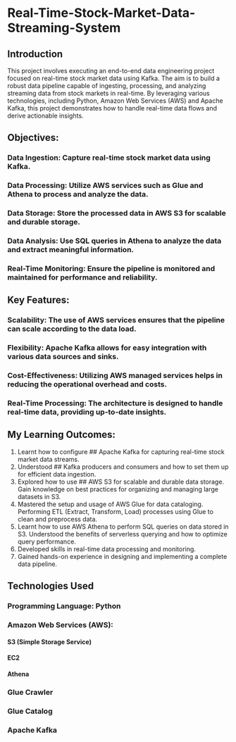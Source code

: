# Real-Time-Stock-Market-Data-Streaming-System

## Introduction
This project involves executing an end-to-end data engineering project focused on real-time stock market data using Kafka. The aim is to build a robust data pipeline capable of ingesting, processing, and analyzing streaming data from stock markets in real-time. By leveraging various technologies, including Python, Amazon Web Services (AWS) and Apache Kafka, this project demonstrates how to handle real-time data flows and derive actionable insights.

## Objectives:
### Data Ingestion: Capture real-time stock market data using Kafka.
### Data Processing: Utilize AWS services such as Glue and Athena to process and analyze the data.
### Data Storage: Store the processed data in AWS S3 for scalable and durable storage.
### Data Analysis: Use SQL queries in Athena to analyze the data and extract meaningful information.
### Real-Time Monitoring: Ensure the pipeline is monitored and maintained for performance and reliability.

## Key Features:
### Scalability: The use of AWS services ensures that the pipeline can scale according to the data load.
### Flexibility: Apache Kafka allows for easy integration with various data sources and sinks.
### Cost-Effectiveness: Utilizing AWS managed services helps in reducing the operational overhead and costs.
### Real-Time Processing: The architecture is designed to handle real-time data, providing up-to-date insights.


## My Learning Outcomes:
1. Learnt how to configure ## Apache Kafka for capturing real-time stock market data streams.
2. Understood ## Kafka producers and consumers and how to set them up for efficient data ingestion.
3. Explored how to use ## AWS S3 for scalable and durable data storage. Gain knowledge on best practices for organizing and managing large datasets in S3.
4. Mastered the setup and usage of AWS Glue for data cataloging. Performing ETL (Extract, Transform, Load) processes using Glue to clean and preprocess data.
5. Learnt how to use AWS Athena to perform SQL queries on data stored in S3. Understood the benefits of serverless querying and how to optimize query performance.
6. Developed skills in real-time data processing and monitoring.
7. Gained hands-on experience in designing and implementing a complete data pipeline.

## Technologies Used
### Programming Language: Python
### Amazon Web Services (AWS):
#### S3 (Simple Storage Service)
#### EC2
#### Athena
### Glue Crawler
### Glue Catalog
### Apache Kafka
